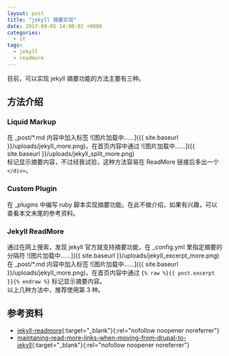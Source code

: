 ```yaml
---
layout: post
title: "jekyll 摘要实现"
date: 2017-09-05 14:00:01 +0800
categories:
  - it
tags:
  - jekyll
  - readmore
---
```


目前，可以实现 jekyll 摘要功能的方法主要有三种。 
 
## 方法介绍
### Liquid Markup  
在 _post/*.md 内容中加入标签 ![图片加载中......]({{ site.baseurl }}/uploads/jekyll_more.png)，在首页内容中通过
![图片加载中......]({{ site.baseurl }}/uploads/jekyll_split_more.png)  
标记显示摘要内容，不过经我试验，这种方法容易在 ReadMore 链接后多出一个 `</div>`。
  
### Custom Plugin  
在 _plugins 中编写 ruby 脚本实现摘要功能。在此不做介绍，如果有兴趣，可以查看本文末尾的参考资料。  
<!-- more -->

### Jekyll ReadMore  
通过在网上搜索，发现 jekyll 官方就支持摘要功能，在 _config.yml 里指定摘要的分隔符 ![图片加载中......]({{ site.baseurl }}/uploads/jekyll_excerpt_more.png)  在 _post/*.md 内容中加入标签 ![图片加载中......]({{ site.baseurl }}/uploads/jekyll_more.png)，在首页内容中通过 `{% raw %}{{ post.excerpt }}{% endraw %}` 标记显示摘要内容。  
以上几种方法中，推荐使用第 3 种。

## 参考资料  
- [jekyll-readmore](http://www.cnblogs.com/coderzh/p/jekyll-readmore.html){:target="_blank"}{:rel="nofollow noopener noreferrer"}  
- [maintaning-read-more-links-when-moving-from-drupal-to-jekyll](http://danishmujeeb.com/blog/2012/07/maintaning-read-more-links-when-moving-from-drupal-to-jekyll/){:target="_blank"}{:rel="nofollow noopener noreferrer"}  
